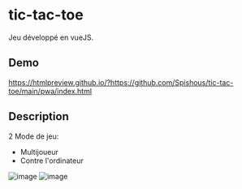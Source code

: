 # tic-tac-toe

Jeu développé en vueJS.

## Demo
https://htmlpreview.github.io/?https://github.com/Spishous/tic-tac-toe/main/pwa/index.html

## Description

2 Mode de jeu:
- Multijoueur
- Contre l'ordinateur

![image](https://user-images.githubusercontent.com/53474519/179370149-343c455d-07b0-4474-aa15-72ff9c25ef09.png)
![image](https://user-images.githubusercontent.com/53474519/179370163-0d4ed031-4ac3-4740-b9ab-6686c48ef485.png)
